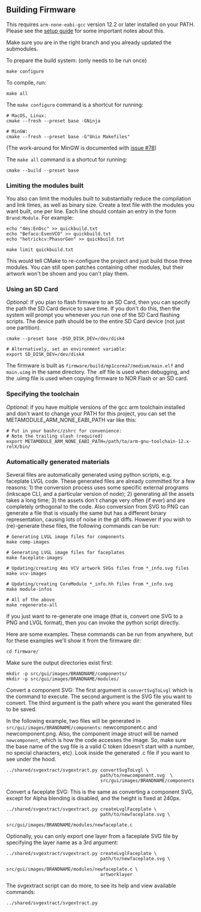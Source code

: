 ## Building Firmware

This requires `arm-none-eabi-gcc` version 12.2 or later installed on your PATH.
Please see the [setup guide](../docs/Setup.md) for some important notes about this.

Make sure you are in the right branch and you already updated the submodules.

To prepare the build system: (only needs to be run once)

```
make configure
```

To compile, run:

```
make all
```

The `make configure` command is a shortcut for running:

```
# MacOS, Linux:
cmake --fresh --preset base -GNinja

# MinGW:
cmake --fresh --preset base -G"Unix Makefiles"
```

(The work-around for MinGW is documented with [issue #78](https://github.com/4ms/metamodule/issues/78))

The `make all` command is a shortcut for running:

```
cmake --build --preset base
```

### Limiting the modules built

You also can limit the modules built to substantially reduce the compilation
and link times, as well as binary size. Create a text file with the modules
you want built, one per line. Each line should contain an
entry in the form `Brand:Module`. For example:

```
echo "4ms:EnOsc" >> quickbuild.txt
echo "Befaco:EvenVCO" >> quickbuild.txt
echo "hetrickcv:PhasorGen" >> quickbuild.txt

make limit quickbuild.txt
```

This would tell CMake to re-configure the project and just build those three modules.
You can still open patches containing other modules, but their artwork won't be shown
and you can't play them.


### Using an SD Card

*Optional*: If you plan to flash firmware to an SD Card, then you can specify the
path the SD Card device to save time. If you don't do this, then the system
will prompt you whenever you run one of the SD Card flashing scripts. The
device path should be to the entire SD Card device (not just one partition).
```
cmake --preset base -DSD_DISK_DEV=/dev/disk4

# Alternatively, set an environment variable:
export SD_DISK_DEV=/dev/disk4
```

The firmware is built as `firmware/build/mp1corea7/medium/main.elf` and `main.uimg` 
in the same directory. The .elf file is used when debugging, and the .uimg file
is used when copying firmware to NOR Flash or an SD card.


### Specifying the toolchain

*Optional*: if you have multiple versions of the gcc arm toolchain installed and don't want to 
change your PATH for this project, you can set the METAMODULE_ARM_NONE_EABI_PATH var like this:

```
# Put in your bashrc/zshrc for convenience:
# Note the trailing slash (required)
export METAMODULE_ARM_NONE_EABI_PATH=/path/to/arm-gnu-toolchain-12.x-relX/bin/
```


### Automatically generated materials

Several files are automatically generated using python scripts, e.g. faceplate
LVGL code. These generated files are already committed for a few reasons: 1)
the conversion process uses some specific external programs (inkscape CLI, and
a particular version of node); 2) generating all the assets takes a long time;
3) the assets don't change very often (if ever) and are completely orthogonal
to the code. Also conversion from SVG to PNG can generate a file that is
visually the same but has a different binary representation, causing lots of
noise in the git diffs. However if you wish to (re)-generate these files, the
following commands can be run:

```
# Generating LVGL image files for components
make comp-images

# Generating LVGL image files for faceplates
make faceplate-images

# Updating/creating 4ms VCV artwork SVGs files from *_info.svg files
make vcv-images

# Updating/creating CoreModule *_info.hh files from *_info.svg
make module-infos

# All of the above
make regenerate-all
```

If you just want to re-generate one image (that is, convert one SVG to a PNG and LVGL format), then you can invoke the python script directly.

Here are some examples. These commands can be run from anywhere, but for these examples we'll show it from the firmware dir:

```
cd firmware/
```


Make sure the output directories exist first:

```
mkdir -p src/gui/images/BRANDNAME/components/
mkdir -p src/gui/images/BRANDNAME/modules/
```

Convert a component SVG:
The first argument is `convertSvgToLvgl` which is the command to execute.
The second argument is the SVG file you want to convert.
The third argument is the path where you want the generated files to be saved.

In the following example, two files will be generated in
`src/gui/images/BRANDNAME/components`: newcomponent.c and newcomponent.png.
Also, the component image struct will be named `newcomponent`, which is how the
code accesses the image. So, make sure the base name of the svg file is a valid C token
(doesn't start with a number, no special characters, etc). Look inside the generated .c 
file if you want to see under the hood.


```
../shared/svgextract/svgextract.py convertSvgToLvgl \
                                   path/to/newcomponent.svg  \
                                   src/gui/images/BRANDNAME/components
```

Convert a faceplate SVG:
This is the same as converting a component SVG, except for Alpha blending is disabled, and the height is fixed at 240px.

```
../shared/svgextract/svgextract.py createLvglFaceplate \
                                   path/to/newfaceplate.svg \
                                   src/gui/images/BRANDNAME/modules/newfaceplate.c
```

Optionally, you can only export one layer from a faceplate SVG file by specifying the layer name as a 3rd argument:

```
../shared/svgextract/svgextract.py createLvglFaceplate \
                                   path/to/newfaceplate.svg \
                                   src/gui/images/BRANDNAME/modules/newfaceplate.c \
                                   artworklayer
```

The svgextract script can do more, to see its help and view available commands:

```
../shared/svgextract/svgextract.py 
```


